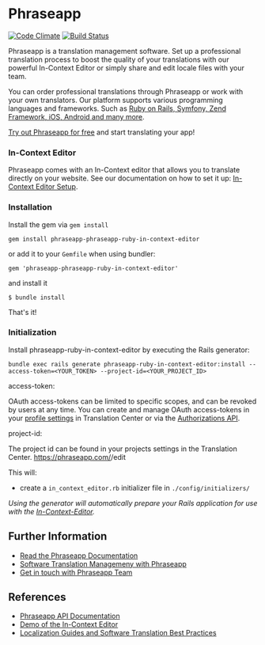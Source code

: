 # Phraseapp #
[![Code Climate](https://codeclimate.com/github/phrase/phraseapp-ruby-in-context-editor.png)](https://codeclimate.com/github/phrase/phraseapp-ruby-in-context-editor)
[![Build Status](https://secure.travis-ci.org/phrase/phraseapp-ruby-in-context-editor.png)](http://travis-ci.org/phrase/phraseapp-ruby-in-context-editor)

Phraseapp is a translation management software. Set up a professional translation process to boost the quality of your translations with our powerful In-Context Editor or simply share and edit locale files with your team.

You can order professional translations through Phraseapp or work with your own translators. Our platform supports various programming languages and frameworks. Such as [Ruby on Rails, Symfony, Zend Framework, iOS, Android and many more](https://phraseapp.com/docs/general/supported-platforms).

[Try out Phraseapp for free](https://phraseapp.com/features) and start translating your app!

### In-Context Editor ###
Phraseapp comes with an In-Context editor that allows you to translate directly on your website. See our documentation on how to set it up: [In-Context Editor Setup](http://docs.phraseapp.com/guides/in-context-editor/).

### Installation

Install the gem via `gem install`

	gem install phraseapp-phraseapp-ruby-in-context-editor
	
or add it to your `Gemfile` when using bundler:

	gem 'phraseapp-phraseapp-ruby-in-context-editor'

and install it	

	$ bundle install
	
That's it!

### Initialization

Install phraseapp-ruby-in-context-editor by executing the Rails generator:

	bundle exec rails generate phraseapp-ruby-in-context-editor:install --access-token=<YOUR_TOKEN> --project-id=<YOUR_PROJECT_ID>

  access-token:

  OAuth access-tokens can be limited to specific scopes, and can be revoked by users at any time. You can create and manage OAuth access-tokens in your [profile settings](https://phraseapp.com/me/oauth_access_tokens) in Translation Center or via the [Authorizations API](http://docs.phraseapp.com/api/v2/authorizations).

  project-id:

  The project id can be found in your projects settings in the Translation Center. 
  https://phraseapp.com/<YOUR-PROJECT-NAME>/edit
	
This will:

* create a `in_context_editor.rb` initializer file in `./config/initializers/`

*Using the generator will automatically prepare your Rails application for use with the [In-Context-Editor](https://phraseapp.com/features).*

## Further Information
* [Read the Phraseapp Documentation](http://docs.phraseapp.com/)
* [Software Translation Managemeny with Phraseapp](https://phraseapp.com/features)
* [Get in touch with Phraseapp Team](https://phraseapp.com/contact)

## References
* [Phraseapp API Documentation](http://docs.phraseapp.com/api/v2/)
* [Demo of the In-Context Editor](http://demo.phraseapp.com)
* [Localization Guides and Software Translation Best Practices](http://localize-software.phraseapp.com/)
